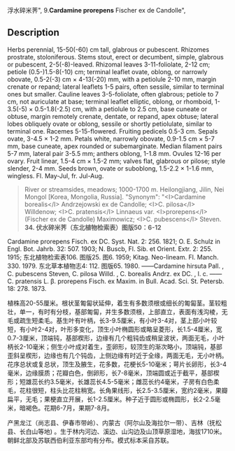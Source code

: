浮水碎米荠",
9.**Cardamine prorepens** Fischer ex de Candolle",

## Description
Herbs perennial, 15-50(-60) cm tall, glabrous or pubescent. Rhizomes prostrate, stoloniferous. Stems stout, erect or decumbent, simple, glabrous or pubescent, 2-5(-8)-leaved. Rhizomal leaves 3-11-foliolate, 2-12 cm; petiole (0.5-)1.5-8(-10) cm; terminal leaflet ovate, oblong, or narrowly obovate, 0.5-2(-3) cm × 4-13(-20) mm, with a petiolule 2-10 mm, margin crenate or repand; lateral leaflets 1-5 pairs, often sessile, similar to terminal ones but smaller. Cauline leaves 3-5-foliolate, often glabrous; petiole to 7 cm, not auriculate at base; terminal leaflet elliptic, oblong, or rhomboid, 1-3.5(-5) × 0.5-1.8(-2.5) cm, with a petiolule to 2.5 cm, base cuneate or obtuse, margin remotely crenate, dentate, or repand, apex obtuse; lateral lobes obliquely ovate or oblong, sessile or shortly petiolulate, similar to terminal one. Racemes 5-15-flowered. Fruiting pedicels 0.5-3 cm. Sepals ovate, 3-4.5 × 1-2 mm. Petals white, narrowly obovate, 0.9-1.5 cm × 5-7 mm, base cuneate, apex rounded or subemarginate. Median filament pairs 5-7 mm, lateral pair 3-5.5 mm; anthers oblong, 1-1.8 mm. Ovules 12-16 per ovary. Fruit linear, 1.5-4 cm × 1.5-2 mm; valves flat, glabrous or pilose; style slender, 2-4 mm. Seeds brown, ovate or suboblong, 1.5-2.2 × 1-1.6 mm, wingless. Fl. May-Jul, fr. Jul-Aug.

> River or streamsides, meadows; 1000-1700 m. Heilongjiang, Jilin, Nei Mongol [Korea, Mongolia, Russia].
  "Synonym": "&lt;I&gt;Cardamine borealis&lt;/I&gt; Andrzejowski ex de Candolle; &lt;I&gt;C. pilosa&lt;/I&gt; Willdenow; &lt;I&gt;C. pratensis&lt;/I&gt; Linnaeus var. &lt;I&gt;prorepens&lt;/I&gt; (Fischer ex de Candolle) Maximowicz; &lt;I&gt;C. pubescens&lt;/I&gt; Steven.
**34. 伏水碎米荠（东北植物检索表）图版50：6-12**

Cardamine prorepens Fisch. ex DC. Syst. Nat. 2: 256. 1821; O. E. Schulz in Engl. Bot. Jahrb. 32: 507. 1903; N. Buscb, Fl. Sib. et Orient. Extr. 2: 255. 1915; 东北植物检索表106. 图版25. 图6. 1959; Kitag. Neo-lineam. Fl. Manch. 330. 1979. 东北草本植物志4: 112. 图版65. 1980. ——Cardamine hirsuta Pall. , C. pubescens Steven, C. pilosa Willd. , C. borealis Andrz. ex DC. , l. c. ——C. pratensis L. β. prorepens Fisch. ex Maxim. in Bull. Acad. Sci. St. Petersb. 18: 278. 1873.

植株高20-55厘米。根状茎匍匐状延伸，着生有多数须根或细长的匍匐茎。茎较粗壮，单一，有时有分枝，基部匍匐，并生多数须根，上部直立，表面有浅沟棱，无毛或疏生短柔毛。基生叶有叶柄，长3-9.5厘米，有小叶3-4对，茎上部小叶较短，有小叶2-4对，叶形多变化，顶生小叶椭圆形或略呈菱形，长1.5-4厘米，宽0.7-3厘米，顶端钝，基部楔形，边缘有几个粗钝齿或稍呈波状，两面无毛，小叶柄长2-10毫米；侧生小叶成对着生，歪卵形，较顶生的渐次略小，顶端钝，基部歪斜呈楔形，边缘也有几个钝齿，上侧边缘有时近于全缘，两面无毛，无小叶柄。花序总状或复总状，顶生及腋生，花多数，花梗长5-10毫米；萼片长卵形，长3-4毫米，边缘膜质；花瓣白色，倒卵形，长7-8毫米，顶端圆或近于截平，基部楔形；短雄蕊长约3.5毫米，长雄蕊长4.5-5毫米；雌蕊长约4毫米，子房有白色柔毛，花柱很短，柱头比花柱稍宽。长角果线形，长2.5-3.5厘米，宽约2毫米，果瓣扁平，无毛；果梗直立开展，长1-2.5厘米。种子近于圆形或椭圆形，长2-2.5毫米，暗褐色。花期6-7月，果期7-8月。

产黑龙江（尚志县、伊春市带岭）、内蒙古（阿尔山及海拉尔一带）、吉林（抚松县、长白山等地) 。生于林内河边、溪边、山沟边及山顶草原湿地，海拔1710米。朝鲜北部及苏联西伯利亚东部均有分布。模式标本采自苏联。
